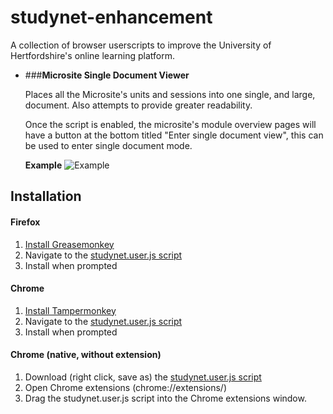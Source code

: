 studynet-enhancement
====================

A collection of browser userscripts to improve the University of Hertfordshire's online learning platform.

- ###__Microsite Single Document Viewer__

  Places all the Microsite's units and sessions into one single, and large, document. Also attempts to provide greater readability.
  
  Once the script is enabled, the microsite's module overview pages will have a button at the bottom titled "Enter single document view", this can be used to enter single document mode.
  
  __Example__
  ![Example](http://i.imgur.com/6tElcqr.png)

Installation
------------

#### Firefox

1. [Install Greasemonkey](https://addons.mozilla.org/en-US/firefox/addon/greasemonkey/)
2. Navigate to the [studynet.user.js script](https://saracen.github.io/studynet-enhancement/studynet.user.js)
3. Install when prompted

#### Chrome

1. [Install Tampermonkey](https://chrome.google.com/webstore/detail/tampermonkey/dhdgffkkebhmkfjojejmpbldmpobfkfo)
2. Navigate to the [studynet.user.js script](https://saracen.github.io/studynet-enhancement/studynet.user.js)
3. Install when prompted

#### Chrome (native, without extension)

1. Download (right click, save as) the [studynet.user.js script](https://saracen.github.io/studynet-enhancement/studynet.user.js)
2. Open Chrome extensions (chrome://extensions/)
3. Drag the studynet.user.js script into the Chrome extensions window.

